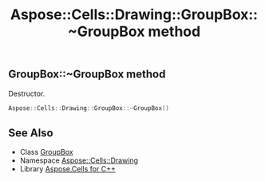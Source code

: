 ﻿---
title: Aspose::Cells::Drawing::GroupBox::~GroupBox method
linktitle: ~GroupBox
second_title: Aspose.Cells for C++ API Reference
description: 'Aspose::Cells::Drawing::GroupBox::~GroupBox method. Destructor in C++.'
type: docs
weight: 200
url: /cpp/aspose.cells.drawing/groupbox/~groupbox/
---
## GroupBox::~GroupBox method


Destructor.

```cpp
Aspose::Cells::Drawing::GroupBox::~GroupBox()
```

## See Also

* Class [GroupBox](../)
* Namespace [Aspose::Cells::Drawing](../../)
* Library [Aspose.Cells for C++](../../../)
